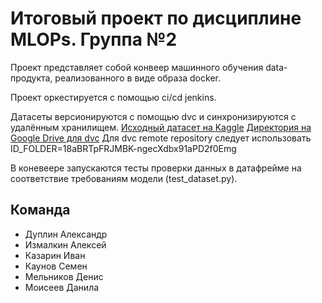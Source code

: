 # Итоговый проект по дисциплине MLOPs. Группа №2

Проект представляет собой конвеер машинного обучения data-продукта, реализованного в виде образа docker.

Проект оркестируется с помощью ci/cd jenkins.

Датасеты версионируются с помощью dvc и синхронизируются с удалённым хранилищем.
[Исходный датасет на Kaggle](https://www.kaggle.com/datasets/poojakeer/e-commerce-dataset)
[Директория на Google Drive для dvc](https://drive.google.com/drive/folders/18aBRTpFRJMBK-ngecXdbx91aPD2f0Emg?usp=sharing)
Для dvc remote repository следует использовать ID_FOLDER=18aBRTpFRJMBK-ngecXdbx91aPD2f0Emg

В коневеере запускаются тесты проверки данных в датафрейме на соответствие требованиям модели (test_dataset.py).

## Команда
-  Дуплин Александр
-  Измалкин Алексей
-  Казарин Иван
-  Каунов Семен
-  Мельников Денис
-  Моисеев Данила